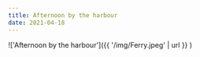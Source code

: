 ```yaml
---
title: Afternoon by the harbour
date: 2021-04-18
---
```


!['Afternoon by the harbour']({{ '/img/Ferry.jpeg' | url }} )
<br>
